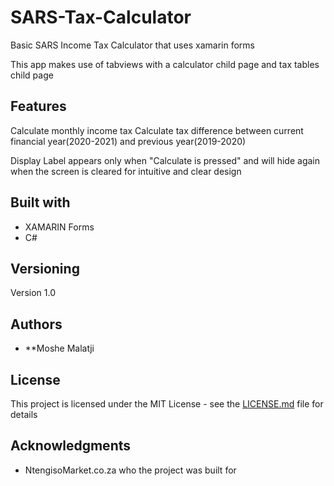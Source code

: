 # SARS-Tax-Calculator
Basic SARS Income Tax Calculator that uses xamarin forms 

This app makes use of tabviews with a calculator child page and tax tables child page

## Features
Calculate monthly income tax
Calculate tax difference between current financial year(2020-2021) and previous year(2019-2020)

Display Label appears only when "Calculate is pressed" and will hide again when the screen is cleared for intuitive and clear design

## Built with

* XAMARIN Forms
* C#

## Versioning

Version 1.0

## Authors

* **Moshe Malatji

## License

This project is licensed under the MIT License - see the [LICENSE.md](LICENSE.md) file for details

## Acknowledgments

* NtengisoMarket.co.za who the project was built for
